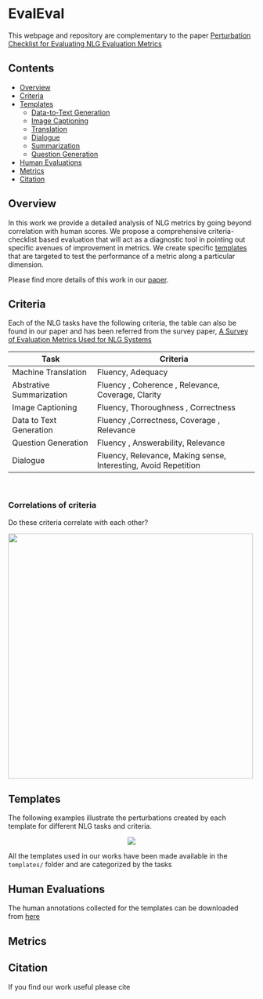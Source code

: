 # EvalEval

This webpage and repository are complementary to the paper [Perturbation Checklist for Evaluating NLG Evaluation Metrics]()

## Contents

- [Overview](#overview)
- [Criteria](#criteria)
- [Templates](#templates)
  - [Data-to-Text Generation](#data-to-text-generation)
  - [Image Captioning](#image-captioning)
  - [Translation](#translation)
  - [Dialogue](#dialogue)
  - [Summarization](#Summarization)
  - [Question Generation](#question-generation)
- [Human Evaluations](#human-evaluations)
- [Metrics](#metircs)
- [Citation](#citation)

## Overview

In this work we provide a detailed analysis of NLG metrics by going beyond correlation with human scores. We propose a comprehensive criteria-checklist based evaluation that will act as a diagnostic tool in pointing out specific avenues of improvement in metrics. We create specific [templates](#templates) that are targeted to test the performance of a metric along a particular dimension. <br>

Please find more details of this work in our [paper]().

## Criteria

Each of the NLG tasks have the following criteria, the table can also be found in our paper and has been referred from the survey paper, [A Survey of Evaluation Metrics Used for NLG Systems](https://arxiv.org/abs/2008.12009)

| Task| Criteria |
| -----| ------| 
| Machine Translation | Fluency, Adequacy |
| Abstrative Summarization | Fluency , Coherence , Relevance, Coverage, Clarity |
| Image Captioning | Fluency, Thoroughness , Correctness |
| Data to Text Generation | Fluency ,Correctness, Coverage , Relevance |
| Question Generation | Fluency , Answerability, Relevance |
| Dialogue | Fluency, Relevance, Making sense, Interesting, Avoid Repetition |

<br> 

### Correlations of criteria

Do these criteria correlate with each other?

<img src="https://user-images.githubusercontent.com/23221743/132134073-64e11188-4901-442a-9de1-9f3618120e62.png" width="500"/>


## Templates

The following examples illustrate the perturbations created by each template for different NLG tasks and criteria.

<!---![perturbations_egs](https://user-images.githubusercontent.com/23221743/132132947-9ffaf335-ddd6-472d-b809-d4e84a51362f.png)--->
<div style="text-align: center">
<img src="https://user-images.githubusercontent.com/23221743/132132947-9ffaf335-ddd6-472d-b809-d4e84a51362f.png" align="center"/></div>

<!--- ![perturbations_examples](./figures/result_table.png) --->


All the templates used in our works have been made available in the `templates/` folder and are categorized by the tasks <br>

## Human Evaluations

The human annotations collected for the templates can be downloaded from [here](#gdrive-link)

## Metrics



## Citation

If you find our work useful please cite
```

```
